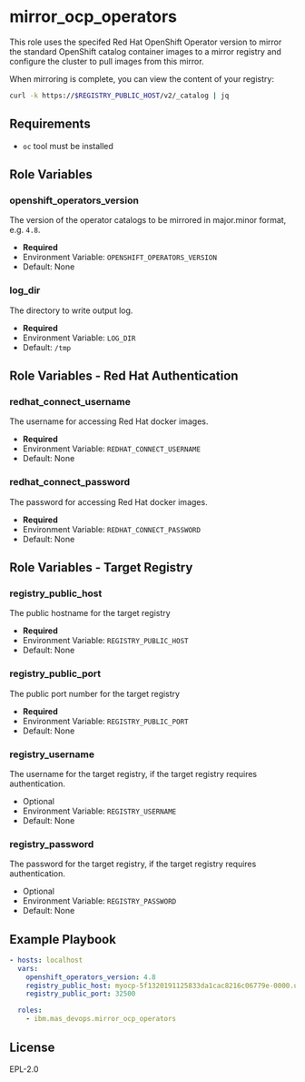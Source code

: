 mirror_ocp_operators
====================
This role uses the specifed Red Hat OpenShift Operator version to mirror the standard OpenShift catalog container images to a mirror registry and configure the cluster to pull images from this mirror.

When mirroring is complete, you can view the content of your registry:

```bash
curl -k https://$REGISTRY_PUBLIC_HOST/v2/_catalog | jq
```

Requirements
------------
- `oc` tool must be installed


Role Variables
--------------
### openshift_operators_version
The version of the operator catalogs to be mirrored in major.minor format, e.g. `4.8`.

- **Required**
- Environment Variable: `OPENSHIFT_OPERATORS_VERSION`
- Default: None

### log_dir
The directory to write output log.

- **Required**
- Environment Variable: `LOG_DIR`
- Default: `/tmp`


Role Variables - Red Hat Authentication
---------------------------------------
### redhat_connect_username
The username for accessing Red Hat docker images.

- **Required**
- Environment Variable: `REDHAT_CONNECT_USERNAME`
- Default: None

### redhat_connect_password
The password for accessing Red Hat docker images.

- **Required**
- Environment Variable: `REDHAT_CONNECT_PASSWORD`
- Default: None


Role Variables - Target Registry
--------------------------------
### registry_public_host
The public hostname for the target registry

- **Required**
- Environment Variable: `REGISTRY_PUBLIC_HOST`
- Default: None

### registry_public_port
The public port number for the target registry

- **Required**
- Environment Variable: `REGISTRY_PUBLIC_PORT`
- Default: None

### registry_username
The username for the target registry, if the target registry requires authentication.

- Optional
- Environment Variable: `REGISTRY_USERNAME`
- Default: None

### registry_password
The password for the target registry, if the target registry requires authentication.

- Optional
- Environment Variable: `REGISTRY_PASSWORD`
- Default: None


Example Playbook
----------------

```yaml
- hosts: localhost
  vars:
    openshift_operators_version: 4.8
    registry_public_host: myocp-5f1320191125833da1cac8216c06779e-0000.us-south.containers.appdomain.cloud
    registry_public_port: 32500

  roles:
    - ibm.mas_devops.mirror_ocp_operators
```


License
-------

EPL-2.0

